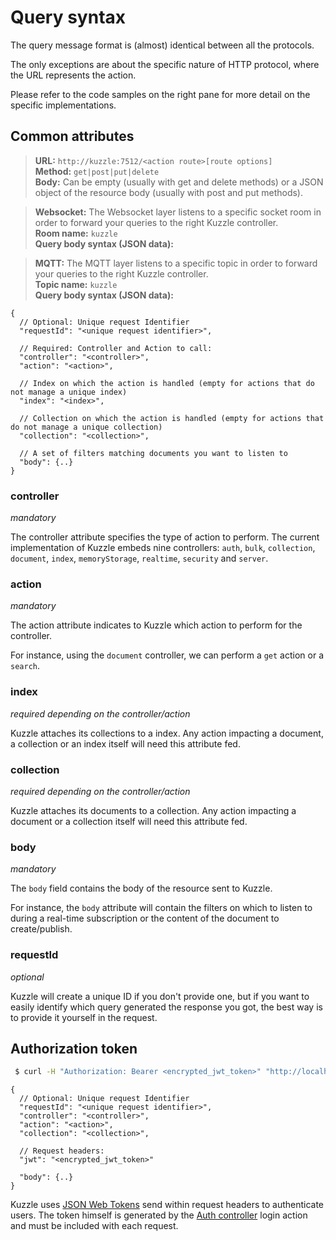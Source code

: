 # Query syntax

The query message format is (almost) identical between all the protocols.

The only exceptions are about the specific nature of HTTP protocol, where the URL represents the action.

Please refer to the code samples on the right pane for more detail on the specific implementations.


## Common attributes

<section class="http"></section>

>**URL:** `http://kuzzle:7512/<action route>[route options]`  
>**Method:** `get|post|put|delete`  
>**Body:** Can be empty (usually with get and delete methods) or a JSON object
of the resource body (usually with post and put methods).

<section class="others"></section>

>**Websocket:** The Websocket layer listens to a specific socket room in order
to forward your queries to the right Kuzzle controller.<br/>
>**Room name:** `kuzzle`  
>**Query body syntax (JSON data):**

<section class="others"></section>

>**MQTT:** The MQTT layer listens to a specific topic in order to forward your queries to the right Kuzzle controller.  
>**Topic name:** `kuzzle`  
>**Query body syntax (JSON data):**

<section class="others"></section>

```litcoffee
{
  // Optional: Unique request Identifier
  "requestId": "<unique request identifier>",

  // Required: Controller and Action to call:
  "controller": "<controller>",
  "action": "<action>",

  // Index on which the action is handled (empty for actions that do not manage a unique index)
  "index": "<index>",

  // Collection on which the action is handled (empty for actions that do not manage a unique collection)
  "collection": "<collection>",

  // A set of filters matching documents you want to listen to
  "body": {..}
}
```


### controller

_mandatory_

The controller attribute specifies the type of action to perform.
The current implementation of Kuzzle embeds nine controllers:
`auth`, `bulk`, `collection`, `document`, `index`, `memoryStorage`, `realtime`, `security` and `server`.


### action

_mandatory_

The action attribute indicates to Kuzzle which action to perform for the controller.

For instance, using the `document` controller, we can perform a `get` action or a `search`.


### index

_required depending on the controller/action_

Kuzzle attaches its collections to a index.
Any action impacting a document, a collection or an index itself will need this attribute fed.


### collection

_required depending on the controller/action_

Kuzzle attaches its documents to a collection.
Any action impacting a document or a collection itself will need this attribute fed.


### body

_mandatory_

The `body` field contains the body of the resource sent to Kuzzle.

For instance, the `body` attribute will contain the filters on which to listen
to during a real-time subscription or the content of the document to create/publish.


### requestId

_optional_

Kuzzle will create a unique ID if you don't provide one, but if you want to easily
identify which query generated the response you got, the best way is to provide it yourself in the request.


## Authorization token

<section class="http"></section>

```bash
 $ curl -H "Authorization: Bearer <encrypted_jwt_token>" "http://localhost:7512/..."
```

<section class="others"></section>

```litcoffee
{
  // Optional: Unique request Identifier
  "requestId": "<unique request identifier>",
  "controller": "<controller>",
  "action": "<action>",
  "collection": "<collection>",

  // Request headers:
  "jwt": "<encrypted_jwt_token>"

  "body": {..}
}
```

Kuzzle uses [JSON Web Tokens](https://tools.ietf.org/html/rfc7519) send within request headers to authenticate users.
The token himself is generated by the [Auth controller](#auth-controller) login action and must be included with each request.
